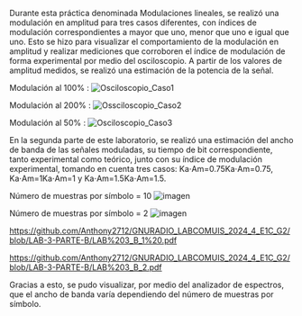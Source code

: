 Durante esta práctica denominada Modulaciones lineales, se realizó una modulación en amplitud para tres casos diferentes, con índices de modulación correspondientes a mayor que uno, menor que uno e igual que uno. Esto se hizo para visualizar el comportamiento de la modulación en amplitud y realizar mediciones que corroboren el índice de modulación de forma experimental por medio del osciloscopio. A partir de los valores de amplitud medidos, se realizó una estimación de la potencia de la señal.

Modulación al 100% :
![Osciloscopio_Caso1](https://github.com/user-attachments/assets/b6de89e4-1caa-49bf-85ec-c68f93c56e91)

Modulación al 200% :
![Ossciloscopio_Caso2](https://github.com/user-attachments/assets/629c6b0e-951d-4aad-a137-efe963826a11)

Modulación al 50% :
![Osciloscopio_Caso3](https://github.com/user-attachments/assets/b0e42687-07e9-4ac8-8a39-cc66afc6d9d9)





En la segunda parte de este laboratorio, se realizó una estimación del ancho de banda de las señales moduladas, su tiempo de bit correspondiente, tanto experimental como teórico, junto con su índice de modulación experimental, tomando en cuenta tres casos: Ka⋅Am=0.75Ka​⋅Am​=0.75, Ka⋅Am=1Ka​⋅Am​=1 y Ka⋅Am=1.5Ka​⋅Am​=1.5.


Número de muestras por símbolo = 10
![imagen](https://github.com/user-attachments/assets/7c4fd4c5-fcbb-44a2-8da6-7359a897d318)

Número de muestras por símbolo = 2
![imagen](https://github.com/user-attachments/assets/4825db8c-f34d-499e-a321-c70038a4387a)



https://github.com/Anthony2712/GNURADIO_LABCOMUIS_2024_4_E1C_G2/blob/LAB-3-PARTE-B/LAB%203_B_1%20.pdf

https://github.com/Anthony2712/GNURADIO_LABCOMUIS_2024_4_E1C_G2/blob/LAB-3-PARTE-B/LAB%203_B_2.pdf

Gracias a esto, se pudo visualizar, por medio del analizador de espectros, que el ancho de banda varía dependiendo del número de muestras por símbolo.

